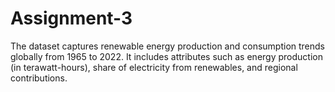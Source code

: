 # Assignment-3
 The dataset captures renewable energy production and consumption trends globally from 1965 to 2022.  It includes attributes such as energy production (in terawatt-hours), share of electricity from renewables,  and regional contributions.
